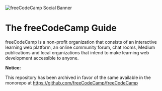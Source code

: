 ![freeCodeCamp Social Banner](https://s3.amazonaws.com/freecodecamp/wide-social-banner.png)

# The freeCodeCamp Guide

freeCodeCamp is a non-profit organization that consists of an interactive learning web platform, an online community forum, chat rooms, Medium publications and local organizations that intend to make learning web development accessible to anyone.

**Notice:**

This repository has been archived in favor of the same available in the monorepo at <https://github.com/freeCodeCamp/freeCodeCamp>
